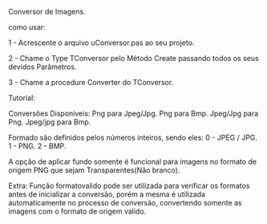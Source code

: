 Conversor de Imagens.

como usar:

1 - Acrescente o arquivo uConversor.pas ao seu projeto.

2 - Chame o Type TConversor pelo Método Create passando todos os seus devidos Parâmetros.

3 - Chame a procedure Converter do TConversor.  


Tutorial:

Conversões Disponíveis:
Png para Jpeg/Jpg.
Png para Bmp.
Jpeg/Jpg para Png.
Jpeg/jpg para Bmp.

Formado são definidos pelos números inteiros, sendo eles:
0 - JPEG / JPG.
1 - PNG.
2 - BMP.

A opção de aplicar fundo somente é funcional para imagens no formato de origem PNG que sejam Transparentes(Não branco).

Extra: Função formatovalido pode ser utilizada para verificar os formatos antes de inicializar a conversão, porém a mesma é utilizada automaticamente no processo de conversão, convertendo somente as imagens com o formato de origem valido.



 